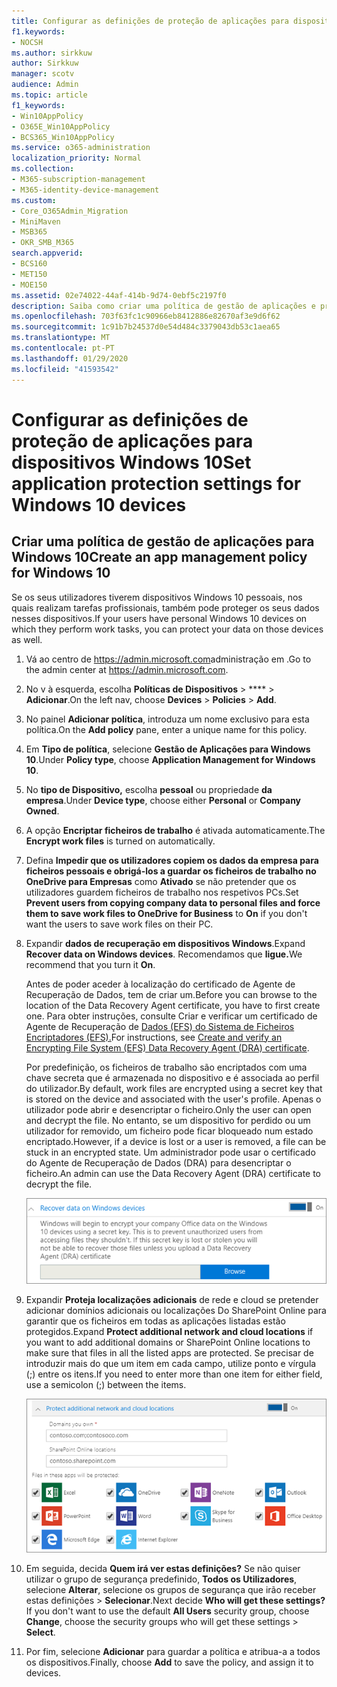 ```yaml
---
title: Configurar as definições de proteção de aplicações para dispositivos Windows 10
f1.keywords:
- NOCSH
ms.author: sirkkuw
author: Sirkkuw
manager: scotv
audience: Admin
ms.topic: article
f1_keywords:
- Win10AppPolicy
- O365E_Win10AppPolicy
- BCS365_Win10AppPolicy
ms.service: o365-administration
localization_priority: Normal
ms.collection:
- M365-subscription-management
- M365-identity-device-management
ms.custom:
- Core_O365Admin_Migration
- MiniMaven
- MSB365
- OKR_SMB_M365
search.appverid:
- BCS160
- MET150
- MOE150
ms.assetid: 02e74022-44af-414b-9d74-0ebf5c2197f0
description: Saiba como criar uma política de gestão de aplicações e proteja ficheiros de trabalho em dispositivos Windows 10.
ms.openlocfilehash: 703f63fc1c90966eb8412886e82670af3e9d6f62
ms.sourcegitcommit: 1c91b7b24537d0e54d484c3379043db53c1aea65
ms.translationtype: MT
ms.contentlocale: pt-PT
ms.lasthandoff: 01/29/2020
ms.locfileid: "41593542"
---
```

# <a name="set-application-protection-settings-for-windows-10-devices"></a><span data-ttu-id="3990b-103">Configurar as definições de proteção de aplicações para dispositivos Windows 10</span><span class="sxs-lookup"><span data-stu-id="3990b-103">Set application protection settings for Windows 10 devices</span></span>

## <a name="create-an-app-management-policy-for-windows-10"></a><span data-ttu-id="3990b-104">Criar uma política de gestão de aplicações para Windows 10</span><span class="sxs-lookup"><span data-stu-id="3990b-104">Create an app management policy for Windows 10</span></span>

<span data-ttu-id="3990b-105">Se os seus utilizadores tiverem dispositivos Windows 10 pessoais, nos quais realizam tarefas profissionais, também pode proteger os seus dados nesses dispositivos.</span><span class="sxs-lookup"><span data-stu-id="3990b-105">If your users have personal Windows 10 devices on which they perform work tasks, you can protect your data on those devices as well.</span></span>
  
1. <span data-ttu-id="3990b-106">Vá ao centro de <a href="https://go.microsoft.com/fwlink/p/?linkid=837890" target="_blank">https://admin.microsoft.com</a>administração em .</span><span class="sxs-lookup"><span data-stu-id="3990b-106">Go to the admin center at <a href="https://go.microsoft.com/fwlink/p/?linkid=837890" target="_blank">https://admin.microsoft.com</a>.</span></span> 
    
2. <span data-ttu-id="3990b-107">No v à esquerda, escolha **Políticas de Dispositivos** \> \*\*\*\* \> **Adicionar**.</span><span class="sxs-lookup"><span data-stu-id="3990b-107">On the left nav, choose **Devices** \> **Policies** \> **Add**.</span></span>

3. <span data-ttu-id="3990b-108">No painel **Adicionar política**, introduza um nome exclusivo para esta política.</span><span class="sxs-lookup"><span data-stu-id="3990b-108">On the **Add policy** pane, enter a unique name for this policy.</span></span> 
    
4. <span data-ttu-id="3990b-109">Em **Tipo de política**, selecione **Gestão de Aplicações para Windows 10**.</span><span class="sxs-lookup"><span data-stu-id="3990b-109">Under **Policy type**, choose **Application Management for Windows 10**.</span></span>
    
5. <span data-ttu-id="3990b-110">No **tipo de Dispositivo,** escolha **pessoal** ou propriedade **da empresa**.</span><span class="sxs-lookup"><span data-stu-id="3990b-110">Under **Device type**, choose either **Personal** or **Company Owned**.</span></span>
    
6. <span data-ttu-id="3990b-111">A opção **Encriptar ficheiros de trabalho** é ativada automaticamente.</span><span class="sxs-lookup"><span data-stu-id="3990b-111">The **Encrypt work files** is turned on automatically.</span></span> 
    
7. <span data-ttu-id="3990b-112">Defina **Impedir que os utilizadores copiem os dados da empresa para ficheiros pessoais e obrigá-los a guardar os ficheiros de trabalho no OneDrive para Empresas** como **Ativado** se não pretender que os utilizadores guardem ficheiros de trabalho nos respetivos PCs.</span><span class="sxs-lookup"><span data-stu-id="3990b-112">Set **Prevent users from copying company data to personal files and force them to save work files to OneDrive for Business** to **On** if you don't want the users to save work files on their PC.</span></span> 
    
9. <span data-ttu-id="3990b-113">Expandir **dados de recuperação em dispositivos Windows**.</span><span class="sxs-lookup"><span data-stu-id="3990b-113">Expand **Recover data on Windows devices**.</span></span> <span data-ttu-id="3990b-114">Recomendamos que **ligue.**</span><span class="sxs-lookup"><span data-stu-id="3990b-114">We recommend that you turn it **On**.</span></span>
    
    <span data-ttu-id="3990b-115">Antes de poder aceder à localização do certificado de Agente de Recuperação de Dados, tem de criar um.</span><span class="sxs-lookup"><span data-stu-id="3990b-115">Before you can browse to the location of the Data Recovery Agent certificate, you have to first create one.</span></span> <span data-ttu-id="3990b-116">Para obter instruções, consulte Criar e verificar um certificado de Agente de Recuperação de [Dados (EFS) do Sistema de Ficheiros Encriptadores (EFS).](https://go.microsoft.com/fwlink/p/?linkid=853700)</span><span class="sxs-lookup"><span data-stu-id="3990b-116">For instructions, see [Create and verify an Encrypting File System (EFS) Data Recovery Agent (DRA) certificate](https://go.microsoft.com/fwlink/p/?linkid=853700).</span></span>
    
    <span data-ttu-id="3990b-117">Por predefinição, os ficheiros de trabalho são encriptados com uma chave secreta que é armazenada no dispositivo e é associada ao perfil do utilizador.</span><span class="sxs-lookup"><span data-stu-id="3990b-117">By default, work files are encrypted using a secret key that is stored on the device and associated with the user's profile.</span></span> <span data-ttu-id="3990b-118">Apenas o utilizador pode abrir e desencriptar o ficheiro.</span><span class="sxs-lookup"><span data-stu-id="3990b-118">Only the user can open and decrypt the file.</span></span> <span data-ttu-id="3990b-119">No entanto, se um dispositivo for perdido ou um utilizador for removido, um ficheiro pode ficar bloqueado num estado encriptado.</span><span class="sxs-lookup"><span data-stu-id="3990b-119">However, if a device is lost or a user is removed, a file can be stuck in an encrypted state.</span></span> <span data-ttu-id="3990b-120">Um administrador pode usar o certificado do Agente de Recuperação de Dados (DRA) para desencriptar o ficheiro.</span><span class="sxs-lookup"><span data-stu-id="3990b-120">An admin can use the Data Recovery Agent (DRA) certificate to decrypt the file.</span></span>
    
    ![Browse to Data Recovery Agent certificate.](media/7d7d664f-b72f-4293-a3e7-d0fa7371366c.png)
  
10. <span data-ttu-id="3990b-122">Expandir **Proteja localizações adicionais** de rede e cloud se pretender adicionar domínios adicionais ou localizações Do SharePoint Online para garantir que os ficheiros em todas as aplicações listadas estão protegidos.</span><span class="sxs-lookup"><span data-stu-id="3990b-122">Expand **Protect additional network and cloud locations** if you want to add additional domains or SharePoint Online locations to make sure that files in all the listed apps are protected.</span></span> <span data-ttu-id="3990b-123">Se precisar de introduzir mais do que um item em cada campo, utilize ponto e vírgula (;) entre os itens.</span><span class="sxs-lookup"><span data-stu-id="3990b-123">If you need to enter more than one item for either field, use a semicolon (;) between the items.</span></span>
    
    ![Expand Protect additional network and cloud locations, and enter domains or SharePoint Online sites you own.](media/7afaa0c7-ba53-456d-8c61-312c45e09625.png)
  
11. <span data-ttu-id="3990b-p105">Em seguida, decida **Quem irá ver estas definições?** Se não quiser utilizar o grupo de segurança predefinido, **Todos os Utilizadores**, selecione **Alterar**, selecione os grupos de segurança que irão receber estas definições \> **Selecionar**.</span><span class="sxs-lookup"><span data-stu-id="3990b-p105">Next decide **Who will get these settings?** If you don't want to use the default **All Users** security group, choose **Change**, choose the security groups who will get these settings \> **Select**.</span></span>
    
12. <span data-ttu-id="3990b-127">Por fim, selecione **Adicionar** para guardar a política e atribua-a a todos os dispositivos.</span><span class="sxs-lookup"><span data-stu-id="3990b-127">Finally, choose **Add** to save the policy, and assign it to devices.</span></span> 